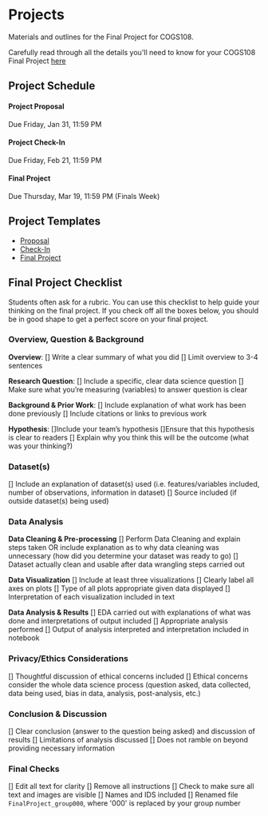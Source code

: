 # Projects 

Materials and outlines for the Final Project for COGS108.

Carefully read through all the details you'll need to know for your COGS108 Final Project [here](https://github.com/COGS108/Projects/blob/master/FinalProject_Guidelines.pdf)

## Project Schedule

#### Project Proposal
Due Friday, Jan 31, 11:59 PM

#### Project Check-In
Due Friday, Feb 21, 11:59 PM

#### Final Project
Due Thursday, Mar 19, 11:59 PM (Finals Week)

## Project Templates

* [Proposal](https://github.com/COGS108/Projects/blob/master/ProjectProposal.ipynb)
* [Check-In](https://github.com/COGS108/Projects/blob/master/ProjectCheckIn.ipynb)
* [Final Project](https://github.com/COGS108/Projects/blob/master/FinalProject_group000.ipynb)


## Final Project Checklist

Students often ask for a rubric. You can use this checklist to help guide your thinking on the final project. If you check off all the boxes below, you should be in good shape to get a perfect score on your final project.

### Overview, Question & Background

**Overview**:
[] Write a clear summary of what you did
[] Limit overview to 3-4 sentences

**Research Question**:
[] Include a specific, clear data science question
[] Make sure what you’re measuring (variables) to answer question is clear

**Background & Prior Work**:
[] Include explanation of what work has been done previously
[] Include citations or links to previous work

**Hypothesis**:
[]Include your team’s hypothesis
[]Ensure that this hypothesis is clear to readers
[] Explain why you think this will be the outcome (what was your thinking?)

### Dataset(s)
[] Include an explanation of dataset(s) used (i.e. features/variables included, number of observations, information in dataset)
[] Source included (if outside dataset(s) being used)

### Data Analysis

**Data Cleaning & Pre-processing**
[] Perform Data Cleaning and explain steps taken OR include explanation as to why data cleaning was unnecessary (how did you determine your dataset was ready to go)
[] Dataset actually clean and usable after data wrangling steps carried out

**Data Visualization**
[] Include at least three visualizations
[] Clearly label all axes on plots
[] Type of all plots appropriate given data displayed
[] Interpretation of each visualization included in text

**Data Analysis & Results**
[] EDA carried out with explanations of what was done and interpretations of output included
[] Appropriate analysis performed 
[] Output of analysis interpreted and interpretation included in notebook

### Privacy/Ethics Considerations
[] Thoughtful discussion of ethical concerns included
[] Ethical concerns consider the whole data science process (question asked, data collected, data being used, bias in data, analysis, post-analysis, etc.)

### Conclusion & Discussion
[] Clear conclusion (answer to the question being asked) and discussion of results
[] Limitations of analysis discussed
[] Does not ramble on beyond providing necessary information

### Final Checks
[] Edit all text for clarity
[] Remove all instructions
[] Check to make sure all text and images are visible
[] Names and IDS included
[] Renamed file `FinalProject_group000`, where '000' is replaced by your group number
